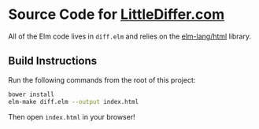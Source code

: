 # Source Code for [LittleDiffer.com](http://www.littlediffer.com/)

All of the Elm code lives in `diff.elm` and relies on the [elm-lang/html][html] library. 

[html]: http://package.elm-lang.org/packages/elm-lang/html/latest 


## Build Instructions

Run the following commands from the root of this project:

```bash
bower install
elm-make diff.elm --output index.html
```

Then open `index.html` in your browser!
